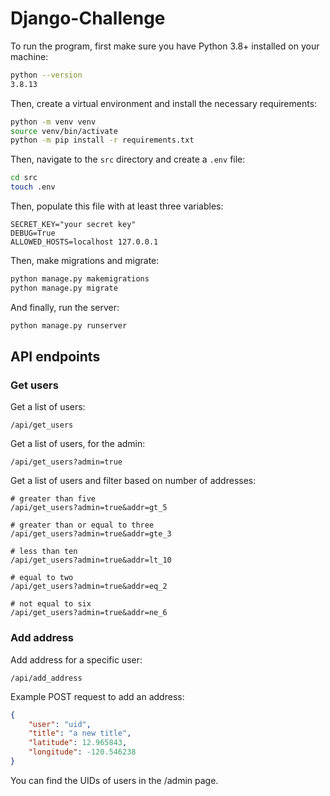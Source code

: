 # Django-Challenge

To run the program, first make sure you have Python 3.8+ installed on your machine:

```bash
python --version
3.8.13
```

Then, create a virtual environment and install the necessary requirements:

```bash
python -m venv venv
source venv/bin/activate
python -m pip install -r requirements.txt
```

Then, navigate to the `src` directory and create a `.env` file:

```bash
cd src
touch .env
```

Then, populate this file with at least three variables:

```env
SECRET_KEY="your secret key"
DEBUG=True
ALLOWED_HOSTS=localhost 127.0.0.1
```

Then, make migrations and migrate:

```bash
python manage.py makemigrations
python manage.py migrate
```

And finally, run the server:

```bash
python manage.py runserver
```

## API endpoints

### Get users

Get a list of users:

```url
/api/get_users
```

Get a list of users, for the admin:

```url
/api/get_users?admin=true
```

Get a list of users and filter based on number of addresses:

```url
# greater than five
/api/get_users?admin=true&addr=gt_5

# greater than or equal to three
/api/get_users?admin=true&addr=gte_3

# less than ten
/api/get_users?admin=true&addr=lt_10

# equal to two
/api/get_users?admin=true&addr=eq_2

# not equal to six
/api/get_users?admin=true&addr=ne_6
```

### Add address

Add address for a specific user:

```url
/api/add_address
```

Example POST request to add an address:

```json
{
    "user": "uid",
    "title": "a new title",
    "latitude": 12.965843,
    "longitude": -120.546238
}
```

You can find the UIDs of users in the /admin page.
